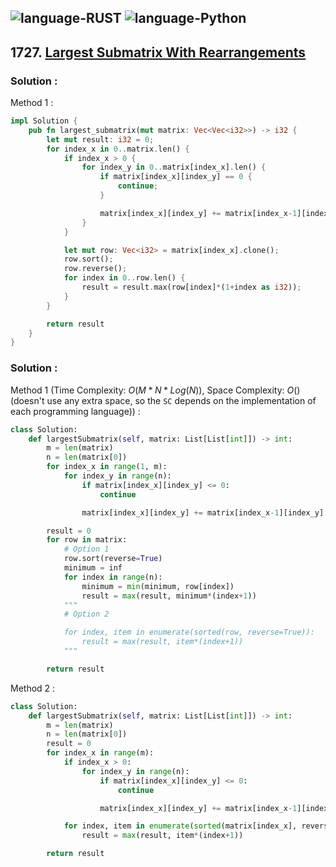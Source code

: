 ![language-RUST](https://img.shields.io/badge/RUST-8d4004?style=for-the-badge&logo=RUST)
![language-Python](https://img.shields.io/badge/Python-ffd43b?style=for-the-badge&logo=PYTHON)
---

## 1727. [Largest Submatrix With Rearrangements](https://leetcode.com/problems/largest-submatrix-with-rearrangements)

### Solution :

Method 1 :
```rust
impl Solution {
    pub fn largest_submatrix(mut matrix: Vec<Vec<i32>>) -> i32 {
        let mut result: i32 = 0;
        for index_x in 0..matrix.len() {
            if index_x > 0 {
                for index_y in 0..matrix[index_x].len() {
                    if matrix[index_x][index_y] == 0 {
                        continue;
                    }

                    matrix[index_x][index_y] += matrix[index_x-1][index_y];
                }
            }

            let mut row: Vec<i32> = matrix[index_x].clone();
            row.sort();
            row.reverse();
            for index in 0..row.len() {
                result = result.max(row[index]*(1+index as i32));
            }
        }

        return result
    }
}
```

### Solution :

Method 1 (Time Complexity: $O(M*N*Log(N))$, Space Complexity: $O()$ (doesn't use any extra space, so the `SC` depends on the implementation of each programming language)) :
```python
class Solution:
    def largestSubmatrix(self, matrix: List[List[int]]) -> int:
        m = len(matrix)
        n = len(matrix[0])
        for index_x in range(1, m):
            for index_y in range(n):
                if matrix[index_x][index_y] <= 0:
                    continue

                matrix[index_x][index_y] += matrix[index_x-1][index_y]

        result = 0
        for row in matrix:
            # Option 1
            row.sort(reverse=True)
            minimum = inf
            for index in range(n):
                minimum = min(minimum, row[index])
                result = max(result, minimum*(index+1))
            """
            # Option 2

            for index, item in enumerate(sorted(row, reverse=True)):
                result = max(result, item*(index+1))
            """

        return result
```

Method 2 :
```python
class Solution:
    def largestSubmatrix(self, matrix: List[List[int]]) -> int:
        m = len(matrix)
        n = len(matrix[0])
        result = 0
        for index_x in range(m):
            if index_x > 0:
                for index_y in range(n):
                    if matrix[index_x][index_y] <= 0:
                        continue

                    matrix[index_x][index_y] += matrix[index_x-1][index_y]

            for index, item in enumerate(sorted(matrix[index_x], reverse=True)):
                result = max(result, item*(index+1))

        return result
```

